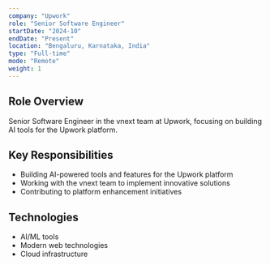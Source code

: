 ```yaml
---
company: "Upwork"
role: "Senior Software Engineer"
startDate: "2024-10"
endDate: "Present"
location: "Bengaluru, Karnataka, India"
type: "Full-time"
mode: "Remote"
weight: 1
---
```


## Role Overview
Senior Software Engineer in the vnext team at Upwork, focusing on building AI tools for the Upwork platform.

## Key Responsibilities
- Building AI-powered tools and features for the Upwork platform
- Working with the vnext team to implement innovative solutions
- Contributing to platform enhancement initiatives

## Technologies
- AI/ML tools
- Modern web technologies
- Cloud infrastructure 